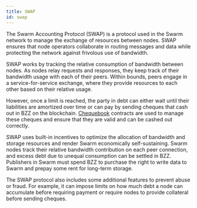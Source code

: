 ```yaml
---
title: SWAP
id: swap
---
```


The Swarm Accounting Protocol (SWAP) is a protocol used in the Swarm network to manage the exchange of resources between nodes. SWAP ensures that node operators collaborate in routing messages and data while protecting the network against frivolous use of bandwidth.

SWAP works by tracking the relative consumption of bandwidth between nodes. As nodes relay requests and responses, they keep track of their bandwidth usage with each of their peers. Within bounds, peers engage in a service-for-service exchange, where they provide resources to each other based on their relative usage.

However, once a limit is reached, the party in debt can either wait until their liabilities are amortized over time or can pay by sending cheques that cash out in BZZ on the blockchain. [Chequebook](/docs/learn/technology/contracts/chequebook/) contracts are used to manage these cheques and ensure that they are valid and can be cashed out correctly.

SWAP uses built-in incentives to optimize the allocation of bandwidth and storage resources and render Swarm economically self-sustaining. Swarm nodes track their relative bandwidth contribution on each peer connection, and excess debt due to unequal consumption can be settled in BZZ. Publishers in Swarm must spend BZZ to purchase the right to write data to Swarm and prepay some rent for long-term storage.

The SWAP protocol also includes some additional features to prevent abuse or fraud. For example, it can impose limits on how much debt a node can accumulate before requiring payment or require nodes to provide collateral before sending cheques.
